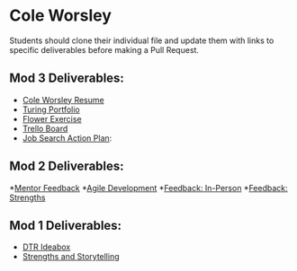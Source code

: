 # Cole Worsley

Students should clone their individual file and update them with links to specific deliverables before making a Pull Request.

## Mod 3 Deliverables:

* [Cole Worsley Resume](https://github.com/coleworsley/personal-site/blob/master/src/assets/Cole_Worsley_Resume.pdf) 
* [Turing Portfolio](https://www.turing.io/alumni/cole-worsley)
* [Flower Exercise](https://gist.github.com/coleworsley/1ff1097ab2315f4a3fa1f98097f30b80)
* [Trello Board](https://trello.com/b/6gAq7ylh/job-tracker)
* [Job Search Action Plan](https://gist.github.com/coleworsley/eac1369d842c2df053bf7f3da4bad022):

## Mod 2 Deliverables:
*[Mentor Feedback](https://gist.github.com/coleworsley/97194ab16a5a8929a71f3c9e923ad3c6)
*[Agile Development](https://gist.github.com/coleworsley/d467b91b5e5ee2c5811869b7b9ca92c3)
*[Feedback: In-Person](https://gist.github.com/coleworsley/767315071d2e1db5981b69e715a73c12)
*[Feedback: Strengths](https://gist.github.com/coleworsley/f14f282eec6236104b472e0006a63142)

## Mod 1 Deliverables:
* [DTR Ideabox](https://gist.github.com/coleworsley/49f030c5c284f3efd8ba35abfa1bcb02)
* [Strengths and Storytelling](https://gist.github.com/coleworsley/fe6fa948254d77957aab3cf5cfe83394)

